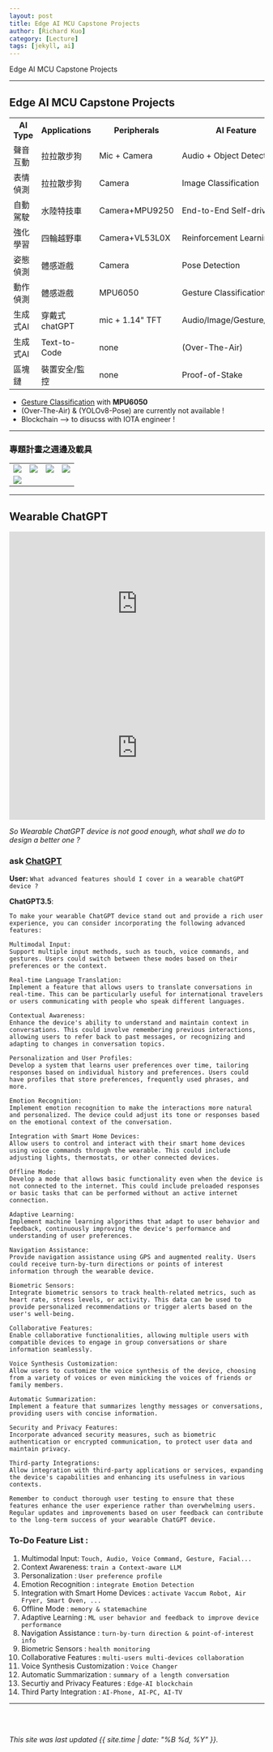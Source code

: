 ```yaml
---
layout: post
title: Edge AI MCU Capstone Projects
author: [Richard Kuo]
category: [Lecture]
tags: [jekyll, ai]
---
```


Edge AI MCU Capstone Projects

---
## Edge AI MCU Capstone Projects

<table>
<tr><th>AI Type </th><th>Applications</th><th>Peripherals </th><th>AI Feature             </th><th>NN model </th><th>required APIs/Examples</th></tr>
<tr><td>聲音互動</td><td>拉拉散步狗</td><td>Mic + Camera  </td><td>Audio + Object Detect  </td><td>NN x2    </td><td>Audio retraining   </td></tr>
<tr><td>表情偵測</td><td>拉拉散步狗</td><td>Camera        </td><td>Image Classification   </td><td>CNN      </td><td>crop face + FER-CNN</td></tr>
<tr><td>自動駕駛</td><td>水陸特技車</td><td>Camera+MPU9250</td><td>End-to-End Self-driving</td><td>CNN      </td><td>End-to-End training</td></tr>
<tr><td>強化學習</td><td>四輪越野車</td><td>Camera+VL53L0X</td><td>Reinforcement Learning </td><td>CNN      </td><td>for DQN    </td></tr>
<tr><td>姿態偵測</td><td>體感遊戲 </td><td>Camera         </td><td>Pose Detection         </td><td>Pose     </td><td>(YOLOv8-Pose)</td></tr>
<tr><td>動作偵測</td><td>體感遊戲 </td><td>MPU6050        </td><td>Gesture Classification</td><td> none </td><td> I2Cdev </td></tr>
<tr><td>生成式AI</td><td>穿戴式chatGPT</td><td>mic + 1.14" TFT</td><td>Audio/Image/Gesture/Touch</td><td>NN x3</td><td>multimodal inputs</td></tr>
<tr><td>生成式AI</td><td>Text-to-Code</td><td>none </td><td>(Over-The-Air)</td><td>none</td><td>none</td></tr>
<tr><td>區塊鏈  </td><td>裝置安全/監控</td><td>none</td><td>Proof-of-Stake</td><td> NN+AES ?? </td><td>Ledger</td></tr>
</table>

* [Gesture Classification](https://eloquentarduino.com/gesture-classification/) with **MPU6050**
* (Over-The-Air) & (YOLOv8-Pose) are currently not available !
* Blockchain --> to disucss with IOTA engineer !

---
### 專題計畫之週邊及載具
<table>
<tr>
<td><img src="https://gcs.rimg.com.tw/g2/f/37/24/21713666818852_729.jpg"></td>
<td><img src="https://gcs.rimg.com.tw/g4/e40/afa/jif9j8j8/f/3d/2a/22347200521514_469.jpg"></td>
<td><img src="https://gcs.rimg.com.tw/g9/3c3/78b/ff742155456/d/4e/22139378684238_637.jpg"></td>
<td><img src="https://gcs.rimg.com.tw/g5/cad/e0b/davidhadson493/f/43/3d/22347198425917_866.jpg"></td>
</tr>
<tr>
<td><img src="https://gcs.rimg.com.tw/g1/f/b4/cd/22326084867277_915.jpg"></td>
</tr>
</table>

---
## Wearable ChatGPT
<iframe width="505" height="284" src="https://www.youtube.com/embed/JA1CGnsKrSE" title="AI Pin 最新的AI科技有多蠢！？" frameborder="0" allow="accelerometer; autoplay; clipboard-write; encrypted-media; gyroscope; picture-in-picture; web-share" allowfullscreen></iframe>
<iframe width="505" height="284" src="https://www.youtube.com/embed/ZCVDDcTL8xQ" title="World&#39;s First ChatGPT AI Smartwatch" frameborder="0" allow="accelerometer; autoplay; clipboard-write; encrypted-media; gyroscope; picture-in-picture; web-share" allowfullscreen></iframe>


*So Wearable ChatGPT device is not good enough, what shall we do to design a better one ?*<br>

### ask [ChatGPT](https://chat.openai.com/)

**User:** `What advanced features should I cover in a wearable chatGPT device ?`<br>

**ChatGPT3.5**: <br>
```
To make your wearable ChatGPT device stand out and provide a rich user experience, you can consider incorporating the following advanced features:

Multimodal Input:
Support multiple input methods, such as touch, voice commands, and gestures. Users could switch between these modes based on their preferences or the context.

Real-time Language Translation:
Implement a feature that allows users to translate conversations in real-time. This can be particularly useful for international travelers or users communicating with people who speak different languages.

Contextual Awareness:
Enhance the device's ability to understand and maintain context in conversations. This could involve remembering previous interactions, allowing users to refer back to past messages, or recognizing and adapting to changes in conversation topics.

Personalization and User Profiles:
Develop a system that learns user preferences over time, tailoring responses based on individual history and preferences. Users could have profiles that store preferences, frequently used phrases, and more.

Emotion Recognition:
Implement emotion recognition to make the interactions more natural and personalized. The device could adjust its tone or responses based on the emotional context of the conversation.

Integration with Smart Home Devices:
Allow users to control and interact with their smart home devices using voice commands through the wearable. This could include adjusting lights, thermostats, or other connected devices.

Offline Mode:
Develop a mode that allows basic functionality even when the device is not connected to the internet. This could include preloaded responses or basic tasks that can be performed without an active internet connection.

Adaptive Learning:
Implement machine learning algorithms that adapt to user behavior and feedback, continuously improving the device's performance and understanding of user preferences.

Navigation Assistance:
Provide navigation assistance using GPS and augmented reality. Users could receive turn-by-turn directions or points of interest information through the wearable device.

Biometric Sensors:
Integrate biometric sensors to track health-related metrics, such as heart rate, stress levels, or activity. This data can be used to provide personalized recommendations or trigger alerts based on the user's well-being.

Collaborative Features:
Enable collaborative functionalities, allowing multiple users with compatible devices to engage in group conversations or share information seamlessly.

Voice Synthesis Customization:
Allow users to customize the voice synthesis of the device, choosing from a variety of voices or even mimicking the voices of friends or family members.

Automatic Summarization:
Implement a feature that summarizes lengthy messages or conversations, providing users with concise information.

Security and Privacy Features:
Incorporate advanced security measures, such as biometric authentication or encrypted communication, to protect user data and maintain privacy.

Third-party Integrations:
Allow integration with third-party applications or services, expanding the device's capabilities and enhancing its usefulness in various contexts.

Remember to conduct thorough user testing to ensure that these features enhance the user experience rather than overwhelming users. Regular updates and improvements based on user feedback can contribute to the long-term success of your wearable ChatGPT device.
```

### To-Do Feature List :
1. Multimodal Input: `Touch, Audio, Voice Command, Gesture, Facial...`
2. Context Awareness: `train a Context-aware LLM`
3. Personalization : `User preference profile`
4. Emotion Recognition : `integrate Emotion Detection`
5. Integration with Smart Home Devices : `activate Vaccum Robot, Air Fryer, Smart Oven, ...`
6. Offline Mode : `memory & statemachine`
7. Adaptive Learning : `ML user behavior and feedback to improve device performance`
8. Navigation Assistance : `turn-by-turn direction & point-of-interest info`
9. Biometric Sensors : `health monitoring`
10. Collaborative Features : `multi-users multi-devices collaboration`
11. Voice Synthesis Customization : `Voice Changer`
12. Automatic Summarization : `summary of a length conversation`
13. Securtiy and Privacy Features : `Edge-AI blockchain`
14. Third Party Integration : `AI-Phone, AI-PC, AI-TV`

---


<br>
<br>

*This site was last updated {{ site.time | date: "%B %d, %Y" }}.*


